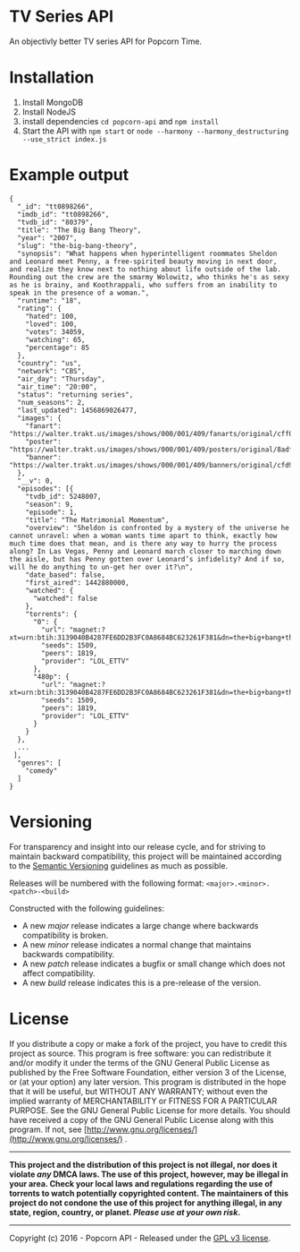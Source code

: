 # TV Series API
An objectivly better TV series API for Popcorn Time.

# Installation
1. Install MongoDB
2. Install NodeJS
3. install dependencies `cd popcorn-api` and `npm install`
4. Start the API with `npm start` or `node --harmony --harmony_destructuring --use_strict index.js`

# Example output

```
{
  "_id": "tt0898266",
  "imdb_id": "tt0898266",
  "tvdb_id": "80379",
  "title": "The Big Bang Theory",
  "year": "2007",
  "slug": "the-big-bang-theory",
  "synopsis": "What happens when hyperintelligent roommates Sheldon and Leonard meet Penny, a free-spirited beauty moving in next door, and realize they know next to nothing about life outside of the lab. Rounding out the crew are the smarmy Wolowitz, who thinks he's as sexy as he is brainy, and Koothrappali, who suffers from an inability to speak in the presence of a woman.",
  "runtime": "18",
  "rating": {
    "hated": ​100,
    "loved": ​100,
    "votes": ​34059,
    "watching": 65,
    "percentage": ​85
  },
  "country": "us",
  "network": "CBS",
  "air_day": "Thursday",
  "air_time": "20:00",
  "status": "returning series",
  "num_seasons": ​2,
  "last_updated": ​1456869026477,
  "images": {
    "fanart": "https://walter.trakt.us/images/shows/000/001/409/fanarts/original/cff0b01ee7.jpg",
    "poster": "https://walter.trakt.us/images/shows/000/001/409/posters/original/8adfe77938.jpg",
    "banner": "https://walter.trakt.us/images/shows/000/001/409/banners/original/cfd96bef0d.jpg"
  },
  "__v": ​0,
  "episodes": [{
    "tvdb_id": ​5248007,
    "season": ​9,
    "episode": ​1,
    "title": "The Matrimonial Momentum",
    "overview": "Sheldon is confronted by a mystery of the universe he cannot unravel: when a woman wants time apart to think, exactly how much time does that mean, and is there any way to hurry the process along? In Las Vegas, Penny and Leonard march closer to marching down the aisle, but has Penny gotten over Leonard’s infidelity? And if so, will he do anything to un-get her over it?\n",
    "date_based": false,
    "first_aired": ​1442880000,
    "watched": {
      "watched": false
    },
    "torrents": {
      "0": {
        "url": "magnet:?xt=urn:btih:3139040B4287FE6DD2B3FC0A8684BC623261F381&dn=the+big+bang+theory+s09e01+hdtv+x264+lol+ettv&tr=udp%3A%2F%2Ftracker.publicbt.com%2Fannounce&tr=udp%3A%2F%2Fglotorrents.pw%3A6969%2Fannounce",
        "seeds": ​1509,
        "peers": ​1819,
        "provider": "LOL_ETTV"
      },
      "480p": {
        "url": "magnet:?xt=urn:btih:3139040B4287FE6DD2B3FC0A8684BC623261F381&dn=the+big+bang+theory+s09e01+hdtv+x264+lol+ettv&tr=udp%3A%2F%2Ftracker.publicbt.com%2Fannounce&tr=udp%3A%2F%2Fglotorrents.pw%3A6969%2Fannounce",
        "seeds": ​1509,
        "peers": ​1819,
        "provider": "LOL_ETTV"
      }
    }
  },
  ...
 ],
  "genres": [
    "comedy"
  ]
}
```

# Versioning
For transparency and insight into our release cycle, and for striving to maintain backward compatibility, this project will be maintained according to the [Semantic Versioning](http://semver.org/) guidelines as much as possible.

Releases will be numbered with the following format: `<major>.<minor>.<patch>-<build>`

Constructed with the following guidelines:
- A new _major_ release indicates a large change where backwards compatibility is broken.
- A new _minor_ release indicates a normal change that maintains backwards compatibility.
- A new _patch_ release indicates a bugfix or small change which does not affect compatibility.
- A new _build_ release indicates this is a pre-release of the version.

# License
If you distribute a copy or make a fork of the project, you have to credit this project as source. This program is free software: you can redistribute it and/or modify it under the terms of the GNU General Public License as published by the Free Software Foundation, either version 3 of the License, or (at your option) any later version. This program is distributed in the hope that it will be useful, but WITHOUT ANY WARRANTY; without even the implied warranty of MERCHANTABILITY or FITNESS FOR A PARTICULAR PURPOSE.  See the GNU General Public License for more details. You should have received a copy of the GNU General Public License along with this program.  If not, see [http://www.gnu.org/licenses/](http://www.gnu.org/licenses/) .

--------------------------------------------------------------------------------

**This project and the distribution of this project is not illegal, nor does it violate _any_ DMCA laws. The use of this project, however, may be illegal in your area. Check your local laws and regulations regarding the use of torrents to watch potentially copyrighted content. The maintainers of this project do not condone the use of this project for anything illegal, in any state, region, country, or planet. _Please use at your own risk_.**

--------------------------------------------------------------------------------

Copyright (c) 2016 - Popcorn API - Released under the [GPL v3 license](LICENSE.txt).
